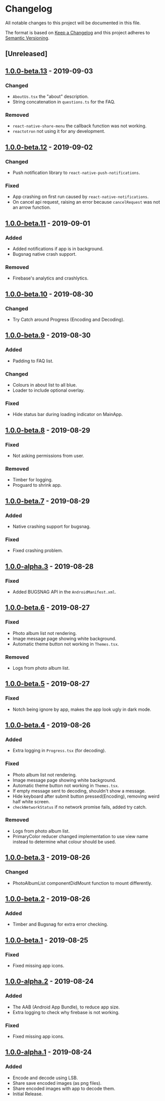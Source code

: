 # Changelog

All notable changes to this project will be documented in this file.

The format is based on [Keep a Changelog](http://keepachangelog.com/en/1.0.0/)
and this project adheres to [Semantic Versioning](http://semver.org/spec/v2.0.0.html).

## [Unreleased]

## [1.0.0-beta.13] - 2019-09-03
### Changed
- `AboutUs.tsx` the "about" description.
- String concatenation in `questions.ts` for the FAQ.

### Removed
- `react-native-share-menu` the callback function was not working.
- `reactotron` not using it for any development.

## [1.0.0-beta.12] - 2019-09-02
### Changed
- Push notification library to `react-native-push-notifications`.

### Fixed
- App crashing on first run caused by `react-native-notifications`.
- On cancel api request, raising an error because `cancelRequest` was not an arrow function.

## [1.0.0-beta.11] - 2019-09-01
### Added
- Added notifications if app is in background.
- Bugsnag native crash support.

### Removed
- Firebase's analytics and crashlytics. 

## [1.0.0-beta.10] - 2019-08-30
### Changed
- Try Catch around Progress (Encoding and Decoding).

## [1.0.0-beta.9] - 2019-08-30
### Added
- Padding to FAQ list.

### Changed
- Colours in about list to all blue.
- Loader to include optional overlay.

### Fixed
- Hide status bar during loading indicator on MainApp.

## [1.0.0-beta.8] - 2019-08-29
### Fixed
- Not asking permissions from user.

### Removed
- Timber for logging.
- Proguard to shrink app.

## [1.0.0-beta.7] - 2019-08-29
### Added
- Native crashing support for bugsnag.

### Fixed
- Fixed crashing problem.

## [1.0.0-alpha.3] - 2019-08-28
### Fixed
- Added BUGSNAG API in the `AndroidManifest.xml`.

## [1.0.0-beta.6] - 2019-08-27
### Fixed
- Photo album list not rendering.
- Image message page showing white background.
- Automatic theme button not working in `Themes.tsx`.

### Removed
- Logs from photo album list.

## [1.0.0-beta.5] - 2019-08-27
### Fixed
- Notch being ignore by app, makes the app look ugly in dark mode.

## [1.0.0-beta.4] - 2019-08-26
### Added
- Extra logging in `Progress.tsx` (for decoding).

### Fixed
- Photo album list not rendering.
- Image message page showing white background.
- Automatic theme button not working in `Themes.tsx`.
- If empty message sent to decoding, shouldn't show a message.
- Hide keyboard after submit button pressed(Encoding), removing weird half white screen.
- `checkNetworkStatus` if no network promise fails, added try catch.

### Removed
- Logs from photo album list.
- PrimaryColor reducer changed implementation to use view name instead to determine what colour should be used.

## [1.0.0-beta.3] - 2019-08-26
### Changed
- PhotoAlbumList componentDidMount function to mount differently.

## [1.0.0-beta.2] - 2019-08-26
### Added
- Timber and Bugsnag for extra error checking.

## [1.0.0-beta.1] - 2019-08-25
### Fixed
- Fixed missing app icons.

## [1.0.0-alpha.2] - 2019-08-24
### Added
- The AAB (Android App Bundle), to reduce app size.
- Extra logging to check why firebase is not working.

### Fixed
- Fixed missing app icons.

## [1.0.0-alpha.1] - 2019-08-24
### Added
- Encode and decode using LSB.
- Share save encoded images (as png files).
- Share encoded images with app to decode them.
- Initial Release.

[1.0.0-beta.13]: https://gitlab.com/stegappasaurus/stegappasaurus-app/-/tags/release%2F1.0.0-beta.13
[1.0.0-beta.12]: https://gitlab.com/stegappasaurus/stegappasaurus-app/-/tags/release%2F1.0.0-beta.12
[1.0.0-beta.11]: https://gitlab.com/stegappasaurus/stegappasaurus-app/-/tags/release%2F1.0.0-beta.11
[1.0.0-beta.10]: https://gitlab.com/stegappasaurus/stegappasaurus-app/-/tags/release%2F1.0.0-beta.10
[1.0.0-beta.9]: https://gitlab.com/stegappasaurus/stegappasaurus-app/-/tags/release%2F1.0.0-beta.9
[1.0.0-beta.8]: https://gitlab.com/stegappasaurus/stegappasaurus-app/-/tags/release%2F1.0.0-beta.8
[1.0.0-beta.7]: https://gitlab.com/stegappasaurus/stegappasaurus-app/-/tags/release%2F1.0.0-beta.7
[1.0.0-alpha.3]: https://gitlab.com/stegappasaurus/stegappasaurus-app/-/tags/release%2F1.0.0-alpha.3
[1.0.0-beta.6]: https://gitlab.com/stegappasaurus/stegappasaurus-app/-/tags/release%2F1.0.0-beta.6
[1.0.0-beta.5]: https://gitlab.com/stegappasaurus/stegappasaurus-app/-/tags/release%2F1.0.0-beta.5
[1.0.0-beta.4]: https://gitlab.com/stegappasaurus/stegappasaurus-app/-/tags/release%2F1.0.0-beta.4
[1.0.0-beta.3]: https://gitlab.com/stegappasaurus/stegappasaurus-app/-/tags/release%2F1.0.0-beta.3
[1.0.0-beta.2]: https://gitlab.com/stegappasaurus/stegappasaurus-app/-/tags/release%2F1.0.0-beta.2
[1.0.0-beta.1]: https://gitlab.com/stegappasaurus/stegappasaurus-app/-/tags/release%2F1.0.0-beta.1
[1.0.0-alpha.2]: https://gitlab.com/stegappasaurus/stegappasaurus-app/-/tags/release%2F1.0.0-alpha.2
[1.0.0-alpha.1]: https://gitlab.com/stegappasaurus/stegappasaurus-app/-/tags/release%2F1.0.0-alpha.1

